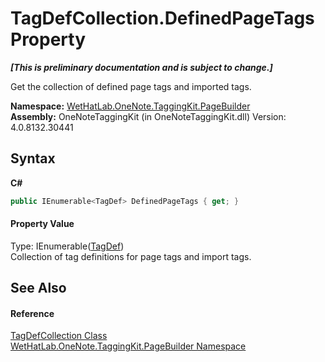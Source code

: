 # TagDefCollection.DefinedPageTags Property 
 _**\[This is preliminary documentation and is subject to change.\]**_

Get the collection of defined page tags and imported tags.

**Namespace:**&nbsp;<a href="56352230-71f2-f4b7-63a8-983965663af5.md">WetHatLab.OneNote.TaggingKit.PageBuilder</a><br />**Assembly:**&nbsp;OneNoteTaggingKit (in OneNoteTaggingKit.dll) Version: 4.0.8132.30441

## Syntax

**C#**<br />
``` C#
public IEnumerable<TagDef> DefinedPageTags { get; }
```


#### Property Value
Type: IEnumerable(<a href="76f26dcb-6d94-451a-0931-56436dcad40f.md">TagDef</a>)<br />Collection of tag definitions for page tags and import tags.

## See Also


#### Reference
<a href="f1af011e-6368-6b6a-4740-75e5dae458af.md">TagDefCollection Class</a><br /><a href="56352230-71f2-f4b7-63a8-983965663af5.md">WetHatLab.OneNote.TaggingKit.PageBuilder Namespace</a><br />